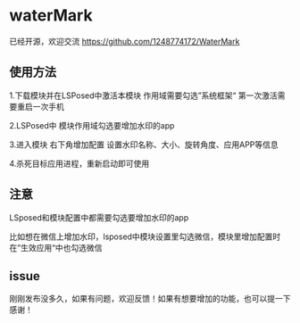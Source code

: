 # waterMark

已经开源，欢迎交流
https://github.com/1248774172/WaterMark

## 使用方法
1.下载模块并在LSPosed中激活本模块 作用域需要勾选”系统框架“  第一次激活需要重启一次手机

2.LSPosed中 模块作用域勾选要增加水印的app

3.进入模块 右下角增加配置 设置水印名称、大小、旋转角度、应用APP等信息

4.杀死目标应用进程，重新启动即可使用

## 注意

LSposed和模块配置中都需要勾选要增加水印的app

比如想在微信上增加水印，lsposed中模块设置里勾选微信，模块里增加配置时在”生效应用“中也勾选微信

## issue
刚刚发布没多久，如果有问题，欢迎反馈！如果有想要增加的功能，也可以提一下 感谢！
